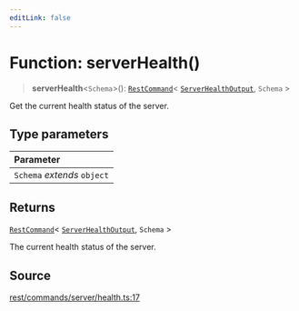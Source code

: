 ```yaml
---
editLink: false
---
```


# Function: serverHealth()

> **serverHealth**\<`Schema`\>(): [`RestCommand`](../interfaces/interface.RestCommand.md)\<
> [`ServerHealthOutput`](../type-aliases/type-alias.ServerHealthOutput.md), `Schema` \>

Get the current health status of the server.

## Type parameters

| Parameter                   |
| :-------------------------- |
| `Schema` _extends_ `object` |

## Returns

[`RestCommand`](../interfaces/interface.RestCommand.md)\<
[`ServerHealthOutput`](../type-aliases/type-alias.ServerHealthOutput.md), `Schema` \>

The current health status of the server.

## Source

[rest/commands/server/health.ts:17](https://github.com/directus/directus/blob/7789a6c53/sdk/src/rest/commands/server/health.ts#L17)
